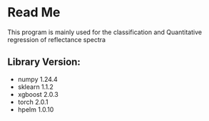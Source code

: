 # Read  Me

This program is mainly used for the classification and Quantitative regression of reflectance spectra
## Library Version:

- numpy	1.24.4
- sklearn    1.1.2
- xgboost 2.0.3
- torch 2.0.1
- hpelm 1.0.10